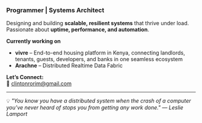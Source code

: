 ### Programmer | Systems Architect

Designing and building **scalable, resilient systems** that thrive under load.  
Passionate about **uptime, performance, and automation**.

**Currently working on**  
- **vivre** – End-to-end housing platform in Kenya, connecting landlords, tenants, guests, developers, and banks in one seamless ecosystem
- **Arachne** – Distributed Realtime Data Fabric 

**Let’s Connect:**  
📧 [clintonrorim@gmail.com](mailto:clintonrorim@gmail.com)  


---

💡 *"You know you have a distributed system when the crash of a computer you’ve never heard of stops you from getting any work done." — Leslie Lamport*

